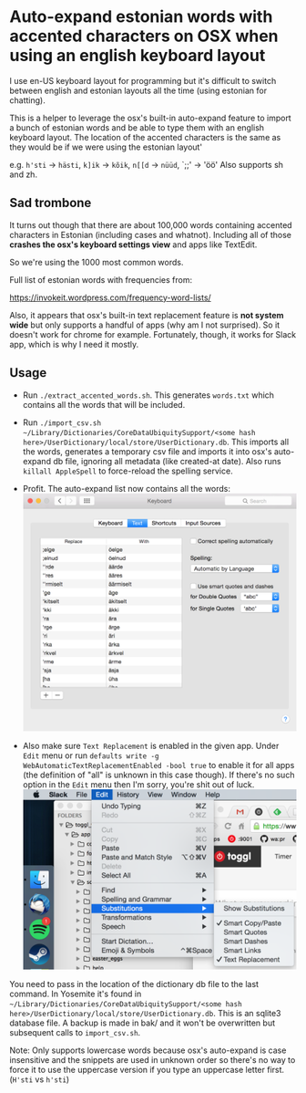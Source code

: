 # Auto-expand estonian words with accented characters on OSX when using an english keyboard layout

I use en-US keyboard layout for programming but it's difficult to switch between english and estonian
layouts all the time (using estonian for chatting).

This is a helper to leverage the osx's built-in auto-expand feature to import a bunch of estonian words and
be able to type them with an english keyboard layout. The location of the accented characters is the same as they
would be if we were using the estonian layout'

e.g. `h'sti` -> `hästi`, `k]ik` -> `kõik`, `n[[d` -> `nüüd`, `;;' -> 'öö'
Also supports sh and zh.

## Sad trombone

It turns out though that there are about 100,000 words containing accented characters in Estonian (including cases and whatnot).
Including all of those **crashes the osx's keyboard settings view** and apps like TextEdit.

So we're using the 1000 most common words.

Full list of estonian words with frequencies from:

  https://invokeit.wordpress.com/frequency-word-lists/

Also, it appears that osx's built-in text replacement feature is **not system wide** but only supports a handful of apps
(why am I not surprised). So it doesn't work for chrome for example. Fortunately, though, it works for Slack app, which is why I need it mostly.

## Usage

- Run `./extract_accented_words.sh`.
  This generates `words.txt` which contains all the words that will be included.

- Run `./import_csv.sh ~/Library/Dictionaries/CoreDataUbiquitySupport/<some hash here>/UserDictionary/local/store/UserDictionary.db`.
  This imports all the words, generates a temporary csv file and imports it into osx's auto-expand db file, ignoring all metadata (like created-at date). Also runs `killall AppleSpell` to force-reload the spelling service.

- Profit. The auto-expand list now contains all the words: ![Keyboard Settings View](example.png)

- Also make sure `Text Replacement` is enabled in the given app. Under `Edit` menu or run `defaults write -g WebAutomaticTextReplacementEnabled -bool true` to enable it for all apps (the definition of "all" is unknown in this case though). If there's no such option in the `Edit` menu then I'm sorry, you're shit out of luck. ![Enable Text Replacement](enable.png)

You need to pass in the location of the dictionary db file to the last command. In Yosemite it's found in `~/Library/Dictionaries/CoreDataUbiquitySupport/<some hash here>/UserDictionary/local/store/UserDictionary.db`. This is an sqlite3 database file. A backup is made in bak/ and it won't be overwritten but subsequent calls to `import_csv.sh`.

Note: Only supports lowercase words because osx's auto-expand is case insensitive and the snippets are used in
unknown order so there's no way to force it to use the uppercase version if you type an uppercase letter first. (`H'sti` vs `h'sti`)
